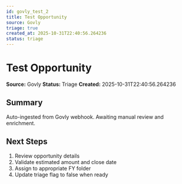 ```yaml
---
id: govly_test_2
title: Test Opportunity
source: Govly
triage: true
created_at: 2025-10-31T22:40:56.264236
status: triage
---
```


# Test Opportunity

**Source:** Govly
**Status:** Triage
**Created:** 2025-10-31T22:40:56.264236

## Summary

Auto-ingested from Govly webhook. Awaiting manual review and enrichment.

## Next Steps

1. Review opportunity details
2. Validate estimated amount and close date
3. Assign to appropriate FY folder
4. Update triage flag to false when ready
